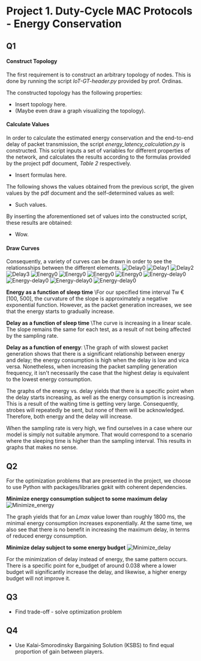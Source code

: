 # Project 1. Duty-Cycle MAC Protocols - Energy Conservation

## Q1

#### Construct Topology
The first requirement is to construct an arbitrary topology of nodes. This is done by running
the script *IoT-GT-header.py* provided by prof. Ordinas.

The constructed topology has the following properties:
- Insert topology here.
- (Maybe even draw a graph visualizing the topology).

#### Calculate Values
In order to calculate the estimated energy conservation and the end-to-end delay of packet
transmission, the script *energy_latency_calculation.py* is constructed. This script inputs a
set of variables for different properties of the network, and calculates the results according to
the formulas provided by the project pdf document, *Table 2* respectively.
- Insert formulas here.

The following shows the values obtained from the previous script, the given values
by the pdf document and the self-determined values as well:
- Such values.

By inserting the aforementioned set of values into the constructed script, these results are
obtained:
- Wow.

#### Draw Curves
Consequently, a variety of curves can be drawn in order to see the relationsships between
the different elements.
![Delay0](images/Delay0.png)
![Delay1](images/Delay1.png)
![Delay2](images/Delay2.png)
![Delay3](images/Delay3.png)
![Energy0](images/Energy0.png)
![Energy0](images/Energy1.png)
![Energy0](images/Energy2.png)
![Energy0](images/Energy3.png)
![Energy-delay0](images/Energy-delay0.png)
![Energy-delay0](images/Energy-delay1.png)
![Energy-delay0](images/Energy-delay2.png)
![Energy-delay0](images/Energy-delay3.png)

**Energy as a function of sleep time**
\For our specified time interval Tw € [100, 500], the curvature of the slope is approximately a negative exponential function. However, as the packet generation increases, we see that the energy starts to gradually increase.

**Delay as a function of sleep time**
\The curve is increasing in a linear scale. The slope remains the same for each test, as a result of not being affected by the sampling rate.

**Delay as a function of energy**:
\The graph of with slowest packet generation shows that there is a significant relationship between energy and delay; the energy consumption is high when the delay is low and vica versa. Nonetheless, when increasing the packet sampling generation frequency, it isn't necessarily the case that the highest delay is equivalent to the lowest energy consumption.

The graphs of the energy vs. delay yields that there is a specific point when the delay starts increasing, as well as the energy consumption is increasing. This is a result of the waiting time is getting very large. Consequently, strobes will repeatedly be sent, but none of them will be acknowledged. Therefore, both energy and the delay will increase.

When the sampling rate is very high, we find ourselves in a case where our model is simply not suitable anymore. That would correspond to a scenario where the sleeping time is higher than the sampling interval. This results in graphs that makes no sense.


## Q2
For the optimization problems that are presented in the project, we choose to use Python with packages/libraries gpkit with coherent dependencies.

**Minimize energy consumption subject to some maximum delay**
![Minimize_energy](Minimize_energy.png)

The graph yields that for an *Lmax* value lower than roughly 1800 ms, the minimal energy consumption increases exponentially. At the same time, we also see that there is no benefit in increasing the maximum delay, in terms of reduced energy consumption.

**Minimize delay subject to some energy budget**
![Minimize_delay](Minimize_delay.png)

For the minimization of delay instead of energy, the same pattern occurs. There is a specific point for e_budget of around 0.038 where a lower budget will significantly increase the delay, and likewise, a higher energy budget will not improve it.




## Q3
- Find trade-off - solve optimization problem


## Q4
- Use Kalai-Smorodinsky Bargaining Solution (KSBS) to find equal proportion of gain between
players.
